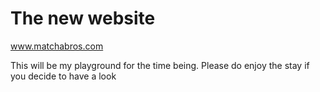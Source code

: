 <h1>The new website </h1>

<a href="http://matchabros.com">www.matchabros.com</a>

<p>This will be my playground for the time being. Please do enjoy the stay if you decide to have a look </p>
